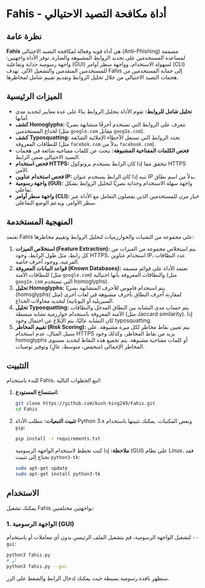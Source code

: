 # Fahis - أداة مكافحة التصيد الاحتيالي


## نظرة عامة

**Fahis** هي أداة قوية وفعالة لمكافحة التصيد الاحتيالي (Anti-Phishing) مصممة لمساعدة المستخدمين على تحديد الروابط المشبوهة والضارة. توفر الأداة واجهتين: واجهة رسومية جذابة وتفاعلية (GUI) لسهولة الاستخدام، وواجهة سطر أوامر (CLI) للمستخدمين المتقدمين والتشغيل الآلي. تهدف Fahis إلى حماية المستخدمين من هجمات التصيد الاحتيالي من خلال تحليل الروابط وتقديم تقييم شامل لمخاطرها.

## الميزات الرئيسية

*   **تحليل شامل للروابط:** تقوم الأداة بتحليل الروابط بناءً على عدة معايير لتحديد مدى أمانها.
*   **كشف Homoglyphs:** تتعرف على الروابط التي تستخدم أحرفًا متشابهة بصريًا لخداع المستخدمين (مثل `google.com` مقابل `googIe.com`).
*   **كشف Typosquatting:** تحدد الروابط التي تستغل الأخطاء الإملائية الشائعة للنطاقات المعروفة (مثل `facebok.com` بدلاً من `facebook.com`).
*   **فحص الكلمات المفتاحية المشبوهة:** تبحث عن كلمات مفتاحية شائعة في هجمات التصيد الاحتيالي ضمن الرابط.
*   **فحص استخدام HTTPS:** تتحقق مما إذا كان الرابط يستخدم بروتوكول HTTPS الآمن.
*   **فحص استخدام عناوين IP:** تنبه إذا كان الرابط يستخدم عنوان IP بدلاً من اسم نطاق.
*   **واجهة رسومية (GUI):** واجهة سهلة الاستخدام وجذابة بصريًا لتحليل الروابط بشكل تفاعلي.
*   **واجهة سطر أوامر (CLI):** خيار مرن للمستخدمين الذين يفضلون التعامل مع الأداة عبر سطر الأوامر، ويدعم الوضع التفاعلي.

## المنهجية المستخدمة

تعتمد Fahis على مجموعة من التقنيات والخوارزميات لتحليل الروابط وتقييم مخاطرها:

1.  **استخلاص الميزات (Feature Extraction):** يتم استخلاص مجموعة من الميزات من كل رابط، مثل طول الرابط، وجود HTTPS، استخدام عناوين IP، عدد النطاقات الفرعية، ووجود أحرف خاصة.
2.  **قواعد البيانات المعروفة (Known Databases):** تعتمد الأداة على قوائم مسبقة للنطاقات الآمنة (مثل `google.com`) والنطاقات المعروفة بأنها احتيالية (مثل `googIe.com` التي تستخدم homoglyphs).
3.  **تحليل Homoglyphs:** يتم استخدام قاموس للأحرف المتشابهة بصريًا (homoglyphs) لمقارنة أحرف النطاق بأحرف مشبوهة في لغات أخرى (مثل السيريلية أو اليونانية) لتحديد محاولات الخداع.
4.  **تحليل Typosquatting:** يتم حساب مدى التشابه بين النطاق المدخل والنطاقات الآمنة المعروفة باستخدام خوارزمية تشابه مبسطة (مثل Jaccard similarity). إذا كان التشابه عاليًا، يتم الإبلاغ عن احتمال وجود typosquatting.
5.  **تقييم المخاطر (Risk Scoring):** يتم تعيين نقاط مخاطر لكل ميزة مشبوهة. على سبيل المثال، عدم استخدام HTTPS يزيد من نقاط المخاطر، وكذلك وجود homoglyphs أو كلمات مفتاحية مشبوهة. يتم تجميع هذه النقاط لتحديد مستوى المخاطر الإجمالي (منخفض، متوسط، عالٍ) وتوفير توصيات.

## التثبيت

للبدء باستخدام Fahis، اتبع الخطوات التالية:

1.  **استنساخ المستودع:**
    ```bash
    git clone https://github.com/kush-king249/Fahis.git
    cd Fahis
    ```

2.  **تثبيت التبعيات:**
    تتطلب الأداة Python 3.x وبعض المكتبات. يمكنك تثبيتها باستخدام `pip`:
    ```bash
    pip install -r requirements.txt
    ```
    **ملاحظة:** إذا كنت تخطط لاستخدام الواجهة الرسومية (GUI) على نظام Linux، فقد تحتاج إلى تثبيت `python3-tk`:
    ```bash
    sudo apt-get update
    sudo apt-get install python3-tk
    ```

## الاستخدام

يمكنك تشغيل Fahis بواجهتين مختلفتين:

### 1. الواجهة الرسومية (GUI)

لتشغيل الواجهة الرسومية، قم بتشغيل الملف الرئيسي بدون أي معاملات أو باستخدام `--gui`:

```bash
python3 fahis.py
# أو
python3 fahis.py --gui
```

ستظهر نافذة رسومية بسيطة حيث يمكنك إدخال الرابط والضغط على الزر.
